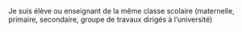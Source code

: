 <!---->Je suis élève ou enseignant de la même classe scolaire (maternelle, primaire, secondaire, groupe de travaux dirigés à l’université)
